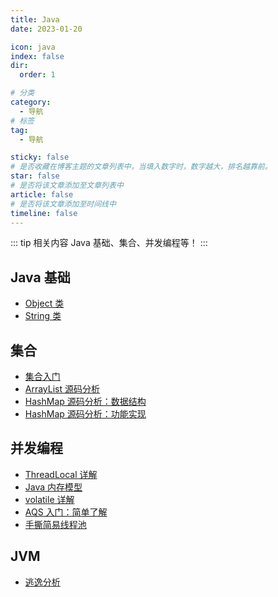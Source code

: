 ```yaml
---
title: Java
date: 2023-01-20

icon: java
index: false
dir:
  order: 1

# 分类
category:
  - 导航
# 标签
tag:
  - 导航

sticky: false
# 是否收藏在博客主题的文章列表中，当填入数字时，数字越大，排名越靠前。
star: false
# 是否将该文章添加至文章列表中
article: false
# 是否将该文章添加至时间线中
timeline: false
---
```


::: tip 相关内容
Java 基础、集合、并发编程等！
:::

## Java 基础
- [Object 类](javase/Object类.html)
- [String 类](javase/String类.html)

## 集合
- [集合入门](collection/集合入门.md)
- [ArrayList 源码分析](collection/ArrayList源码分析.md)
- [HashMap 源码分析：数据结构](collection/HashMap源码分析：数据结构.md)
- [HashMap 源码分析：功能实现](collection/HashMap源码分析：功能实现.md)

## 并发编程
- [ThreadLocal 详解](concurrency/ThreadLocal详解.md)
- [Java 内存模型](concurrency/Java内存模型.md)
- [volatile 详解](concurrency/volatile详解.md)
- [AQS 入门：简单了解](concurrency/AQS入门：简单了解.md)
- [手撕简易线程池](concurrency/手撕简易线程池.md)

## JVM
- [逃逸分析](jvm/compile_and_optimize/逃逸分析.md)